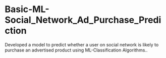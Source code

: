 # Basic-ML-Social_Network_Ad_Purchase_Prediction
Developed a model to predict whether a user on social network is likely to purchase an advertised product using ML-Classification Algorithms..
